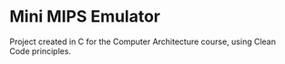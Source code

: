 # Mini MIPS Emulator
Project created in C for the Computer Architecture course, using Clean Code principles.
